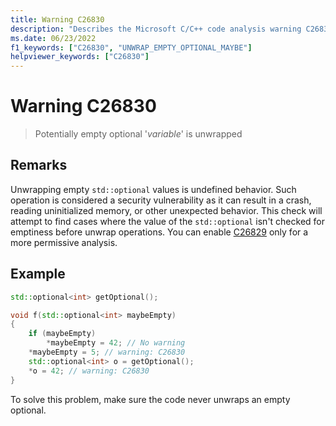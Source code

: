 ```yaml
---
title: Warning C26830
description: "Describes the Microsoft C/C++ code analysis warning C26830, its causes, and how to address it."
ms.date: 06/23/2022
f1_keywords: ["C26830", "UNWRAP_EMPTY_OPTIONAL_MAYBE"]
helpviewer_keywords: ["C26830"]
---
```

# Warning C26830

> Potentially empty optional '*variable*' is unwrapped

## Remarks

Unwrapping empty `std::optional` values is undefined behavior. Such operation is considered a security vulnerability as it can result in a crash, reading uninitialized memory, or other unexpected behavior. This check will attempt to find cases where the value of the `std::optional` isn't checked for emptiness before unwrap operations. You can enable [C26829](../code-quality/c26829.md) only for a more permissive analysis.

## Example

```cpp
std::optional<int> getOptional();

void f(std::optional<int> maybeEmpty)
{
    if (maybeEmpty)
        *maybeEmpty = 42; // No warning
    *maybeEmpty = 5; // warning: C26830
    std::optional<int> o = getOptional();
    *o = 42; // warning: C26830
}
```

To solve this problem, make sure the code never unwraps an empty optional.
